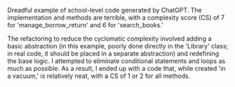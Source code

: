 Dreadful example of school-level code generated by ChatGPT. The implementation and methods are terrible, with a complexity score (CS) of 7 for 'manage_borrow_return' and 6 for 'search_books.'

The refactoring to reduce the cyclomatic complexity involved adding a basic abstraction (in this example, poorly done directly in the 'Library' class; in real code, it should be placed in a separate abstraction) and redefining the base logic. I attempted to eliminate conditional statements and loops as much as possible. As a result, I ended up with a code that, while created 'in a vacuum,' is relatively neat, with a CS of 1 or 2 for all methods.